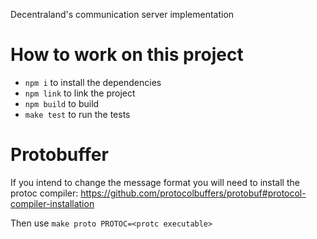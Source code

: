 Decentraland's communication server implementation

# How to work on this project

- `npm i` to install the dependencies
- `npm link` to link the project
- `npm build` to build
- `make test` to run the tests

# Protobuffer

If you intend to change the message format you will need to install the protoc compiler:
https://github.com/protocolbuffers/protobuf#protocol-compiler-installation

Then use `make proto PROTOC=<protc executable>`
